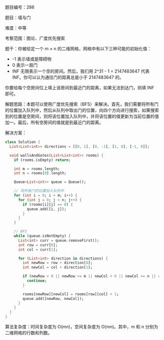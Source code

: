 题目编号：286

题目：墙与门

难度：中等

考察范围：图论、广度优先搜索

题干：你被给定一个 m × n 的二维网格，网格中有以下三种可能的初始化值：

- -1 表示墙或是障碍物
- 0 表示一扇门
- INF 无限表示一个空的房间。然后，我们用 2^31 - 1 = 2147483647 代表 INF。你可以认为通往门的距离总是小于 2147483647 的。

你要给每个空房间位上填上该房间到最近门的距离，如果无法到达门，则填 INF 即可。

解题思路：本题可以使用广度优先搜索（BFS）来解决。首先，我们需要将所有门的位置加入队列中，然后从队列中取出门的位置，向四个方向进行搜索，如果搜索到的位置是空房间，则将该位置加入队列中，并将该位置的值更新为当前位置的值加一。最后，所有空房间的值就是到最近门的距离。

解决方案：

```dart
class Solution {
  List<List<int>> directions = [[0, 1], [0, -1], [1, 0], [-1, 0]];

  void wallsAndGates(List<List<int>> rooms) {
    if (rooms.isEmpty) return;

    int m = rooms.length;
    int n = rooms[0].length;

    Queue<List<int>> queue = Queue();

    // 将所有门的位置加入队列中
    for (int i = 0; i < m; i++) {
      for (int j = 0; j < n; j++) {
        if (rooms[i][j] == 0) {
          queue.add([i, j]);
        }
      }
    }

    // BFS
    while (queue.isNotEmpty) {
      List<int> curr = queue.removeFirst();
      int row = curr[0];
      int col = curr[1];

      for (List<int> direction in directions) {
        int newRow = row + direction[0];
        int newCol = col + direction[1];

        if (newRow < 0 || newRow >= m || newCol < 0 || newCol >= n || rooms[newRow][newCol] != 2147483647) {
          continue;
        }

        rooms[newRow][newCol] = rooms[row][col] + 1;
        queue.add([newRow, newCol]);
      }
    }
  }
}
```

算法复杂度：时间复杂度为 O(mn)，空间复杂度为 O(mn)。其中，m 和 n 分别为二维网格的行数和列数。